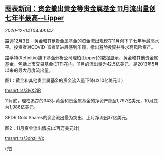 <!--1607057695000-->
[图表新闻：资金撤出黄金等贵金属基金 11月流出量创七年半最高--Lipper](https://cn.reuters.com/article/graphic-lipper-gold-capital-flow-1204-idCNKBS28E0HF)
------

<div><i>2020-12-04T04:49:14Z</i></div><p>路透12月3日 - 黄金和其他贵金属基金的资金流出规模在11月创下了七年半最高水平。投资者对COVID-19疫苗进展感到乐观，撤出避险投资并寻求高风险资产。</p><p>路孚特(Refinitiv)旗下基金分析公司理柏(Lipper)的数据显示，黄金和其他贵金属基金，包括上市交易基金(ETF)在内，11月的流出量为42.5亿美元，是2013年5月以来的最大月度流出量。</p><p>图1：黄金和其他贵金属基金的资金流入量下降(以10亿美元计)</p><p><a href="https://tmsnrt.rs/3lyX2jR">tmsnrt.rs/3lyX2jR</a></p><p>11月底，理柏追踪的343只黄金和贵金属基金的净资产降至1,797亿美元，10月底为1,986亿美元。</p><p>SPDR Gold Shares的资金流出最为突出，上月净流出37亿美元。</p><p>图2：11月资金流出情况(以百万美元计)</p><p><a href="https://tmsnrt.rs/3ohzHVx">tmsnrt.rs/3ohzHVx</a></p><p>(完)</p>
